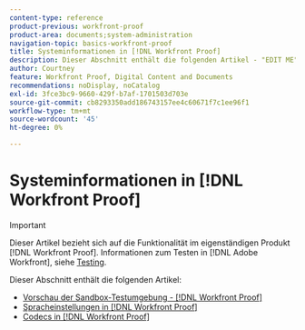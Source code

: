 ```yaml
---
content-type: reference
product-previous: workfront-proof
product-area: documents;system-administration
navigation-topic: basics-workfront-proof
title: Systeminformationen in [!DNL Workfront Proof]
description: Dieser Abschnitt enthält die folgenden Artikel - "EDIT ME".
author: Courtney
feature: Workfront Proof, Digital Content and Documents
recommendations: noDisplay, noCatalog
exl-id: 3fce3bc9-9660-429f-b7af-1701503d703e
source-git-commit: cb8293350add186743157ee4c60671f7c1ee96f1
workflow-type: tm+mt
source-wordcount: '45'
ht-degree: 0%

---
```


# Systeminformationen in [!DNL Workfront Proof]

>[!IMPORTANT]
>
>Dieser Artikel bezieht sich auf die Funktionalität im eigenständigen Produkt [!DNL Workfront Proof]. Informationen zum Testen in [!DNL Adobe Workfront], siehe [Testing](../../../review-and-approve-work/proofing/proofing.md).

Dieser Abschnitt enthält die folgenden Artikel:

* [Vorschau der Sandbox-Testumgebung - [!DNL Workfront Proof]](../../../workfront-proof/wp-getstarted/system-information/preview-sandbox.md)
* [Spracheinstellungen in [!DNL Workfront Proof]](../../../workfront-proof/wp-getstarted/system-information/language-settings.md)
* [Codecs in [!DNL Workfront Proof]](../../../workfront-proof/wp-getstarted/system-information/codecs.md)
